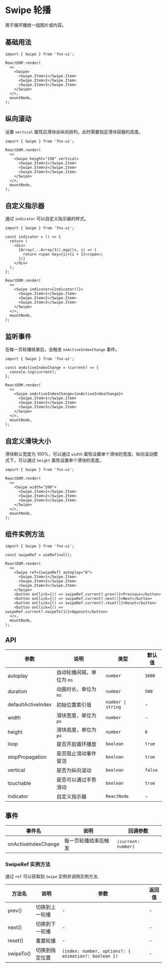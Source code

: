 # Swipe 轮播

用于循环播放一组图片或内容。

## 基础用法

```tsx
import { Swipe } from 'fnx-ui';

ReactDOM.render(
  <>
    <Swipe>
      <Swipe.Item>1</Swipe.Item>
      <Swipe.Item>2</Swipe.Item>
      <Swipe.Item>3</Swipe.Item>
    </Swipe>
  </>,
  mountNode,
);
```

## 纵向滚动

设置 `vertical` 属性后滑块会纵向排列，此时需要指定滑块容器的高度。

```tsx
import { Swipe } from 'fnx-ui';

ReactDOM.render(
  <>
    <Swipe height="150" vertical>
      <Swipe.Item>1</Swipe.Item>
      <Swipe.Item>2</Swipe.Item>
      <Swipe.Item>3</Swipe.Item>
    </Swipe>
  </>,
  mountNode,
);
```

## 自定义指示器

通过 `indicator` 可以自定义指示器的样式。

```tsx
import { Swipe } from 'fnx-ui';

const indicator = () => {
  return (
    <div>
      {Array(...Array(3)).map((v, i) => {
        return <span key={i}>{i + 1}</span>;
      })}
    </div>
  );
};

ReactDOM.render(
  <>
    <Swipe indicator={indicator()}>
      <Swipe.Item>1</Swipe.Item>
      <Swipe.Item>2</Swipe.Item>
      <Swipe.Item>3</Swipe.Item>
    </Swipe>
  </>,
  mountNode,
);
```

## 监听事件

在每一页轮播结束后，会触发 `onActiveIndexChange` 事件。

```tsx
import { Swipe } from 'fnx-ui';

const onActiveIndexChange = (current) => {
  console.log(current);
};

ReactDOM.render(
  <>
    <Swipe onActiveIndexChange={onActiveIndexChange}>
      <Swipe.Item>1</Swipe.Item>
      <Swipe.Item>2</Swipe.Item>
      <Swipe.Item>3</Swipe.Item>
    </Swipe>
  </>,
  mountNode,
);
```

## 自定义滑块大小

滑块默认宽度为 100%，可以通过 `width` 属性设置单个滑块的宽度。纵向滚动模式下，可以通过 `height` 属性设置单个滑块的高度。

```tsx
import { Swipe } from 'fnx-ui';

ReactDOM.render(
  <>
    <Swipe width="200">
      <Swipe.Item>1</Swipe.Item>
      <Swipe.Item>2</Swipe.Item>
      <Swipe.Item>3</Swipe.Item>
    </Swipe>
  </>,
  mountNode,
);
```

## 组件实例方法

```tsx
import { Swipe } from 'fnx-ui';

const swipeRef = useRef(null);

ReactDOM.render(
  <>
    <Swipe ref={swipeRef} autoplay="0">
      <Swipe.Item>1</Swipe.Item>
      <Swipe.Item>2</Swipe.Item>
      <Swipe.Item>3</Swipe.Item>
    </Swipe>
    <button onClick={() => swipeRef.current?.prev()}>Previous</button>
    <button onClick={() => swipeRef.current?.next()}>Next</button>
    <button onClick={() => swipeRef.current?.reset()}>Reset</button>
    <button onClick={() => swipeRef.current?.swipeTo(1)}>Appoint</button>
  </>,
  mountNode,
);
```

## API

| 参数               | 说明                      | 类型               | 默认值  |
| ------------------ | ------------------------- | ------------------ | ------- |
| autoplay           | 自动轮播间隔，单位为 `ms` | `number`           | `3000`  |
| duration           | 动画时长，单位为 `ms`     | `number`           | `500`   |
| defaultActiveIndex | 初始位置索引值            | `number \| string` | -       |
| width              | 滑块宽度，单位为`px`      | `number`           | -       |
| height             | 滑块高度，单位为`px`      | `number`           | `0`     |
| loop               | 是否开启循环播放          | `boolean`          | `true`  |
| stopPropagation    | 是否阻止滑动事件冒泡      | `boolean`          | `true`  |
| vertical           | 是否为纵向滚动            | `boolean`          | `false` |
| touchable          | 是否可以通过手势滑动      | `boolean`          | `true`  |
| indicator          | 自定义指示器              | `ReactNode`        | -       |

## 事件

| 事件名              | 说明                 | 回调参数            |
| ------------------- | -------------------- | ------------------- |
| onActiveIndexChange | 每一页轮播结束后触发 | `(current: number)` |

### SwipeRef 实例方法

通过 `ref` 可以获取到 `Swipe` 实例并调用实例方法.

| 方法名    | 说明           | 参数                                                 | 返回值 |
| --------- | -------------- | ---------------------------------------------------- | ------ |
| prev()    | 切换到上一轮播 | -                                                    | -      |
| next()    | 切换到下一轮播 | -                                                    | -      |
| reset()   | 重置轮播       | -                                                    | -      |
| swipeTo() | 切换到指定位置 | `(index: number, options?: { animation?: boolean })` | -      |
